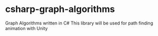 # csharp-graph-algorithms
Graph Algorithms written in C#
This library will be used for path finding animation with Unity
